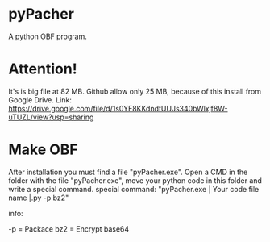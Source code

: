 # pyPacher
A python OBF program.

# Attention!
It's is big file at 82 MB. Github allow only 25 MB, because of this install from Google Drive.
Link: https://drive.google.com/file/d/1s0YF8KKdndtUUJs340bWlxjf8W-uTUZL/view?usp=sharing

# Make OBF
After installation you must find a file "pyPacher.exe". 
Open a CMD in the folder with the file "pyPacher.exe", move your python code in this folder and write a special command.
special command: "pyPacher.exe | Your code file name |.py -p bz2"

info:

-p = Packace
bz2 = Encrypt base64
